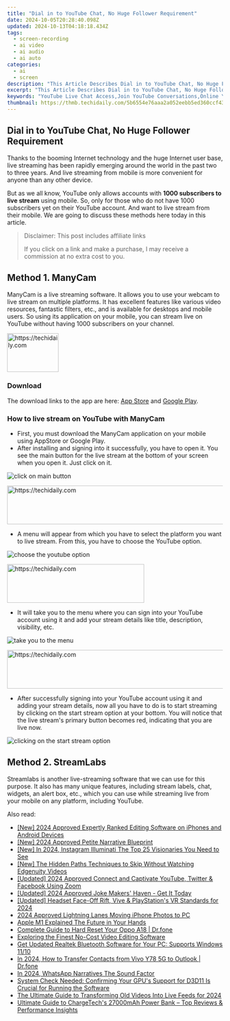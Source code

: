 ```yaml
---
title: "Dial in to YouTube Chat, No Huge Follower Requirement"
date: 2024-10-05T20:28:40.098Z
updated: 2024-10-13T04:18:18.434Z
tags: 
  - screen-recording
  - ai video
  - ai audio
  - ai auto
categories: 
  - ai
  - screen
description: "This Article Describes Dial in to YouTube Chat, No Huge Follower Requirement"
excerpt: "This Article Describes Dial in to YouTube Chat, No Huge Follower Requirement"
keywords: "YouTube Live Chat Access,Join YouTube Conversations,Online YouTube Talking,Instant YouTube Chat,Video Call on YouTube,No Followers for YouTube Talk,Easy YouTube Chat Entry"
thumbnail: https://thmb.techidaily.com/5b6554e76aaa2a052eebb5ed360ccf43529d16f47d56cedf742a90d738a59cc9.jpg
---
```


## Dial in to YouTube Chat, No Huge Follower Requirement

Thanks to the booming Internet technology and the huge Internet user base, live streaming has been rapidly emerging around the world in the past two to three years. And live streaming from mobile is more convenient for anyone than any other device.

But as we all know, YouTube only allows accounts with **1000 subscribers to live stream** using mobile. So, only for those who do not have 1000 subscribers yet on their YouTube account. And want to live stream from their mobile. We are going to discuss these methods here today in this article.

>  Disclaimer: This post includes affiliate links
>
>  If you click on a link and make a purchase, I may receive a commission at no extra cost to you.
>

## Method 1\. ManyCam

ManyCam is a live streaming software. It allows you to use your webcam to live stream on multiple platforms. It has excellent features like various video resources, fantastic filters, etc., and is available for desktops and mobile users. So using its application on your mobile, you can stream live on YouTube without having 1000 subscribers on your channel.

<!-- affiliate ads begin -->
<a href="https://25home.pxf.io/c/5597632/2148635/16836" target="_top" id="2148635">
  <img src="//a.impactradius-go.com/display-ad/16836-2148635" border="0" alt="https://techidaily.com" width="120" height="90"/>
</a>
<img height="0" width="0" src="https://25home.pxf.io/i/5597632/2148635/16836" style="position:absolute;visibility:hidden;" border="0" />
<!-- affiliate ads end -->

### Download

The download links to the app are here: [App Store](https://apps.apple.com/us/app/manycam/id1112694921?ls=1) and [Google Play](https://play.google.com/store/apps/details?id=com.visicommedia.manycam).

### How to live stream on YouTube with ManyCam

* First, you must download the ManyCam application on your mobile using AppStore or Google Play.
* After installing and signing into it successfully, you have to open it. You see the main button for the live stream at the bottom of your screen when you open it. Just click on it.

![click on main button](https://images.wondershare.com/filmora/article-images/2022/12/live-stream-1.jpg)

<!-- affiliate ads begin -->
<a href="https://aligracehair.sjv.io/c/5597632/1925549/19272" target="_top" id="1925549">
  <img src="//a.impactradius-go.com/display-ad/19272-1925549" border="0" alt="https://techidaily.com" width="728" height="90"/>
</a>
<img height="0" width="0" src="https://aligracehair.sjv.io/i/5597632/1925549/19272" style="position:absolute;visibility:hidden;" border="0" />
<!-- affiliate ads end -->

* A menu will appear from which you have to select the platform you want to live stream. From this, you have to choose the YouTube option.

![choose the youtube option](https://images.wondershare.com/filmora/article-images/2022/12/live-stream-2.jpg)

<!-- affiliate ads begin -->
<a href="https://wigfever.sjv.io/c/5597632/2014848/22899" target="_top" id="2014848">
  <img src="//a.impactradius-go.com/display-ad/22899-2014848" border="0" alt="https://techidaily.com" width="320" height="90"/>
</a>
<img height="0" width="0" src="https://wigfever.sjv.io/i/5597632/2014848/22899" style="position:absolute;visibility:hidden;" border="0" />
<!-- affiliate ads end -->

* It will take you to the menu where you can sign into your YouTube account using it and add your stream details like title, description, visibility, etc.

![take you to the menu](https://images.wondershare.com/filmora/article-images/2022/12/live-stream-3.jpg)

<!-- affiliate ads begin -->
<a href="https://aligracehair.sjv.io/c/5597632/1885932/19272" target="_top" id="1885932">
  <img src="//a.impactradius-go.com/display-ad/19272-1885932" border="0" alt="https://techidaily.com" width="728" height="90"/>
</a>
<img height="0" width="0" src="https://aligracehair.sjv.io/i/5597632/1885932/19272" style="position:absolute;visibility:hidden;" border="0" />
<!-- affiliate ads end -->

* After successfully signing into your YouTube account using it and adding your stream details, now all you have to do is to start streaming by clicking on the start stream option at your bottom. You will notice that the live stream's primary button becomes red, indicating that you are live now.

![clicking on the start stream option](https://images.wondershare.com/filmora/article-images/2022/12/live-stream-4.jpg)

## Method 2\. StreamLabs

Streamlabs is another live-streaming software that we can use for this purpose. It also has many unique features, including stream labels, chat, widgets, an alert box, etc., which you can use while streaming live from your mobile on any platform, including YouTube.


<ins class="adsbygoogle"
     style="display:block"
     data-ad-format="autorelaxed"
     data-ad-client="ca-pub-7571918770474297"
     data-ad-slot="1223367746"></ins>



<ins class="adsbygoogle"
     style="display:block"
     data-ad-client="ca-pub-7571918770474297"
     data-ad-slot="8358498916"
     data-ad-format="auto"
     data-full-width-responsive="true"></ins>


<span class="atpl-alsoreadstyle">Also read:</span>
<div><ul>
<li><a href="https://fox-blue.techidaily.com/new-2024-approved-expertly-ranked-editing-software-on-iphones-and-android-devices/"><u>[New] 2024 Approved Expertly Ranked Editing Software on iPhones and Android Devices</u></a></li>
<li><a href="https://fox-blue.techidaily.com/new-2024-approved-petite-narrative-blueprint/"><u>[New] 2024 Approved Petite Narrative Blueprint</u></a></li>
<li><a href="https://instagram-video-files.techidaily.com/new-in-2024-instagram-illuminati-the-top-25-visionaries-you-need-to-see/"><u>[New] In 2024, Instagram Illuminati The Top 25 Visionaries You Need to See</u></a></li>
<li><a href="https://fox-blue.techidaily.com/new-the-hidden-paths-techniques-to-skip-without-watching-edgenuity-videos/"><u>[New] The Hidden Paths Techniques to Skip Without Watching Edgenuity Videos</u></a></li>
<li><a href="https://fox-blue.techidaily.com/updated-2024-approved-connect-and-captivate-youtube-twitter-and-facebook-using-zoom/"><u>[Updated] 2024 Approved Connect and Captivate YouTube, Twitter & Facebook Using Zoom</u></a></li>
<li><a href="https://fox-blue.techidaily.com/updated-2024-approved-joke-makers-haven-get-it-today/"><u>[Updated] 2024 Approved Joke Makers' Haven - Get It Today</u></a></li>
<li><a href="https://fox-blue.techidaily.com/updated-headset-face-off-rift-vive-and-playstations-vr-standards-for-2024/"><u>[Updated] Headset Face-Off Rift, Vive & PlayStation's VR Standards for 2024</u></a></li>
<li><a href="https://extra-guidance.techidaily.com/2024-approved-lightning-lanes-moving-iphone-photos-to-pc/"><u>2024 Approved Lightning Lanes Moving iPhone Photos to PC</u></a></li>
<li><a href="https://fox-blue.techidaily.com/apple-m1-explained-the-future-in-your-hands/"><u>Apple M1 Explained The Future in Your Hands</u></a></li>
<li><a href="https://techidaily.com/complete-guide-to-hard-reset-your-oppo-a18-drfone-by-drfone-reset-android-reset-android/"><u>Complete Guide to Hard Reset Your Oppo A18 | Dr.fone</u></a></li>
<li><a href="https://youtube-tips.techidaily.com/ring-the-finest-no-cost-video-editing-software/"><u>Exploring the Finest No-Cost Video Editing Software</u></a></li>
<li><a href="https://hardware-help.techidaily.com/get-updated-realtek-bluetooth-software-for-your-pc-supports-windows-1110/"><u>Get Updated Realtek Bluetooth Software for Your PC: Supports Windows 11/10</u></a></li>
<li><a href="https://android-transfer.techidaily.com/in-2024-how-to-transfer-contacts-from-vivo-y78-5g-to-outlook-drfone-by-drfone-transfer-from-android-transfer-from-android/"><u>In 2024, How to Transfer Contacts from Vivo Y78 5G to Outlook | Dr.fone</u></a></li>
<li><a href="https://fox-blue.techidaily.com/in-2024-whatsapp-narratives-the-sound-factor/"><u>In 2024, WhatsApp Narratives The Sound Factor</u></a></li>
<li><a href="https://common-error.techidaily.com/system-check-needed-confirming-your-gpus-support-for-d3d11-is-crucial-for-running-the-software/"><u>System Check Needed: Confirming Your GPU's Support for D3D11 Is Crucial for Running the Software</u></a></li>
<li><a href="https://facebook-clips.techidaily.com/the-ultimate-guide-to-transforming-old-videos-into-live-feeds-for-2024/"><u>The Ultimate Guide to Transforming Old Videos Into Live Feeds for 2024</u></a></li>
<li><a href="https://buynow-info.techidaily.com/ultimate-guide-to-chargetechs-27000mah-power-bank-top-reviews-and-performance-insights/"><u>Ultimate Guide to ChargeTech's 27000mAh Power Bank – Top Reviews & Performance Insights</u></a></li>
</ul></div>

